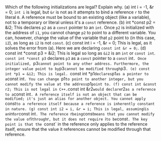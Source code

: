 Which of the following initializations are legal? Explain why.
(a) int i = -1, &r = 0; `int i` is legal, but `&r` is not as it attempts to bind a reference `r` to the literal `0`. A reference must be bound to an existing object (like a variable), not to a temporary or literal unless it's a `const` reference.
(b) int *const p2 = &i2; This declares `p2` as a `const` pointer to an `int`. Once `p2` is initialized with the address of `i1`, you cannot change `p2` to point to a different variable. You can, however, change the value of the variable that `p2` point to (in this case, `i2`), as long as `i2` is not `const`.
(c) const int i = -1, &r = 0; This is legal, as it solves the error from (a). Here we are declaring `const int &r = 0;`.
(d) const int *const p3 = &i2; This is legal so long as `&i2` is an `int` or `const int`. `const int *const p3` declares `p3` as a `const` pointer to a `const` int`. Once initialized, `p3` cannot point to any other address. Furthermore, the integer value point to by `p3` cannot be modified through `p3`.
(e) const int *p1 = &i2; This is legal. `const int *p1` declares `p1` as a pointer to a `const int`. You can change `p1` to point to another integer, but you cannot modify the value at the address `p1` point to.
(f) const int &const r2; This is not legal in C++. `const int &r2` would declare `r2` as a reference to a `const int`. A reference itself is not an object that can be modified; it's just an alias for another object. You cannot apply `const` to a reference itself because a reference is inherently constant in nature.
(g) const int i2 = i, &r = i; This is legal, assuming `i` is an `int` or `const int`. The reference `r` being `const` means that you cannot modify the value of `i` through `r`, but it does not require `i` to be `const`. The key point is that the `const` in the reference only applies to the reference itself, ensure that the value it references cannot be modified through that reference.